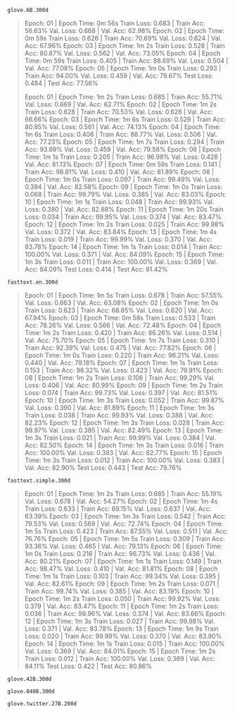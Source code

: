 ```
glove.6B.300d
```

> Epoch: 01 | Epoch Time: 0m 56s
>         Train Loss: 0.683 | Train Acc: 56.63%
>          Val. Loss: 0.668 |  Val. Acc: 62.98%
> Epoch: 02 | Epoch Time: 0m 59s
>         Train Loss: 0.626 | Train Acc: 70.69%
>          Val. Loss: 0.624 |  Val. Acc: 67.96%
> Epoch: 03 | Epoch Time: 1m 2s
>         Train Loss: 0.528 | Train Acc: 80.87%
>          Val. Loss: 0.562 |  Val. Acc: 73.05%
> Epoch: 04 | Epoch Time: 0m 59s
>         Train Loss: 0.405 | Train Acc: 88.69%
>          Val. Loss: 0.504 |  Val. Acc: 77.08%
> Epoch: 05 | Epoch Time: 1m 0s
>         Train Loss: 0.293 | Train Acc: 94.00%
>          Val. Loss: 0.459 |  Val. Acc: 79.67%
> Test Loss: 0.484 | Test Acc: 77.56%
>
> 
>
> Epoch: 01 | Epoch Time: 1m 2s
>         Train Loss: 0.685 | Train Acc: 55.71%
>          Val. Loss: 0.669 |  Val. Acc: 62.71%
> Epoch: 02 | Epoch Time: 1m 2s
>         Train Loss: 0.628 | Train Acc: 70.53%
>          Val. Loss: 0.628 |  Val. Acc: 66.66%
> Epoch: 03 | Epoch Time: 1m 6s
>         Train Loss: 0.529 | Train Acc: 80.85%
>          Val. Loss: 0.561 |  Val. Acc: 74.13%
> Epoch: 04 | Epoch Time: 1m 6s
>         Train Loss: 0.406 | Train Acc: 88.77%
>          Val. Loss: 0.506 |  Val. Acc: 77.23%
> Epoch: 05 | Epoch Time: 1m 7s
>         Train Loss: 0.294 | Train Acc: 93.89%
>          Val. Loss: 0.459 |  Val. Acc: 79.58%
> Epoch: 06 | Epoch Time: 1m 1s
>         Train Loss: 0.205 | Train Acc: 96.98%
>          Val. Loss: 0.428 |  Val. Acc: 81.13%
> Epoch: 07 | Epoch Time: 0m 59s
>         Train Loss: 0.141 | Train Acc: 98.81%
>          Val. Loss: 0.410 |  Val. Acc: 81.89%
> Epoch: 08 | Epoch Time: 1m 0s
>         Train Loss: 0.097 | Train Acc: 99.49%
>          Val. Loss: 0.394 |  Val. Acc: 82.58%
> Epoch: 09 | Epoch Time: 1m 0s
>         Train Loss: 0.068 | Train Acc: 99.79%
>          Val. Loss: 0.385 |  Val. Acc: 83.03%
> Epoch: 10 | Epoch Time: 1m 1s
>         Train Loss: 0.048 | Train Acc: 99.93%
>          Val. Loss: 0.380 |  Val. Acc: 82.88%
> Epoch: 11 | Epoch Time: 1m 20s
>         Train Loss: 0.034 | Train Acc: 99.95%
>          Val. Loss: 0.374 |  Val. Acc: 83.47%
> Epoch: 12 | Epoch Time: 1m 2s
>         Train Loss: 0.025 | Train Acc: 99.98%
>          Val. Loss: 0.372 |  Val. Acc: 83.84%
> Epoch: 13 | Epoch Time: 1m 4s
>         Train Loss: 0.019 | Train Acc: 99.99%
>          Val. Loss: 0.370 |  Val. Acc: 83.78%
> Epoch: 14 | Epoch Time: 1m 1s
>         Train Loss: 0.014 | Train Acc: 100.00%
>          Val. Loss: 0.371 |  Val. Acc: 84.09%
> Epoch: 15 | Epoch Time: 1m 3s
>         Train Loss: 0.011 | Train Acc: 100.00%
>          Val. Loss: 0.369 |  Val. Acc: 84.09%
> Test Loss: 0.414 | Test Acc: 81.42%



```
fasttext.en.300d
```

> Epoch: 01 | Epoch Time: 1m 5s
>         Train Loss: 0.678 | Train Acc: 57.55%
>          Val. Loss: 0.663 |  Val. Acc: 63.08%
> Epoch: 02 | Epoch Time: 1m 0s
>         Train Loss: 0.623 | Train Acc: 68.85%
>          Val. Loss: 0.620 |  Val. Acc: 67.94%
> Epoch: 03 | Epoch Time: 0m 58s
>         Train Loss: 0.533 | Train Acc: 78.26%
>          Val. Loss: 0.566 |  Val. Acc: 72.48%
> Epoch: 04 | Epoch Time: 1m 2s
>         Train Loss: 0.420 | Train Acc: 86.26%
>          Val. Loss: 0.514 |  Val. Acc: 75.70%
> Epoch: 05 | Epoch Time: 1m 7s
>         Train Loss: 0.310 | Train Acc: 92.39%
>          Val. Loss: 0.475 |  Val. Acc: 77.82%
> Epoch: 06 | Epoch Time: 1m 0s
>         Train Loss: 0.220 | Train Acc: 96.21%
>          Val. Loss: 0.440 |  Val. Acc: 79.18%
> Epoch: 07 | Epoch Time: 1m 1s
>         Train Loss: 0.153 | Train Acc: 98.32%
>          Val. Loss: 0.423 |  Val. Acc: 79.91%
> Epoch: 08 | Epoch Time: 1m 2s
>         Train Loss: 0.106 | Train Acc: 99.29%
>          Val. Loss: 0.406 |  Val. Acc: 80.99%
> Epoch: 09 | Epoch Time: 1m 2s
>         Train Loss: 0.074 | Train Acc: 99.73%
>          Val. Loss: 0.397 |  Val. Acc: 81.51%
> Epoch: 10 | Epoch Time: 1m 3s
>         Train Loss: 0.052 | Train Acc: 99.87%
>          Val. Loss: 0.390 |  Val. Acc: 81.89%
> Epoch: 11 | Epoch Time: 1m 3s
>         Train Loss: 0.038 | Train Acc: 99.93%
>          Val. Loss: 0.388 |  Val. Acc: 82.23%
> Epoch: 12 | Epoch Time: 1m 3s
>         Train Loss: 0.028 | Train Acc: 99.97%
>          Val. Loss: 0.385 |  Val. Acc: 82.49%
> Epoch: 13 | Epoch Time: 1m 3s
>         Train Loss: 0.021 | Train Acc: 99.99%
>          Val. Loss: 0.384 |  Val. Acc: 82.50%
> Epoch: 14 | Epoch Time: 1m 3s
>         Train Loss: 0.016 | Train Acc: 100.00%
>          Val. Loss: 0.383 |  Val. Acc: 82.77%
> Epoch: 15 | Epoch Time: 1m 3s
>         Train Loss: 0.012 | Train Acc: 100.00%
>          Val. Loss: 0.383 |  Val. Acc: 82.90%
> Test Loss: 0.443 | Test Acc: 79.76%



```
fasttext.simple.300d
```

> Epoch: 01 | Epoch Time: 1m 2s
>         Train Loss: 0.685 | Train Acc: 55.19%
>          Val. Loss: 0.678 |  Val. Acc: 54.27%
> Epoch: 02 | Epoch Time: 1m 4s
>         Train Loss: 0.633 | Train Acc: 69.15%
>          Val. Loss: 0.637 |  Val. Acc: 63.39%
> Epoch: 03 | Epoch Time: 1m 3s
>         Train Loss: 0.542 | Train Acc: 79.53%
>          Val. Loss: 0.569 |  Val. Acc: 72.74%
> Epoch: 04 | Epoch Time: 1m 5s
>         Train Loss: 0.423 | Train Acc: 87.55%
>          Val. Loss: 0.511 |  Val. Acc: 76.76%
> Epoch: 05 | Epoch Time: 1m 5s
>         Train Loss: 0.309 | Train Acc: 93.36%
>          Val. Loss: 0.465 |  Val. Acc: 79.13%
> Epoch: 06 | Epoch Time: 1m 0s
>         Train Loss: 0.216 | Train Acc: 96.73%
>          Val. Loss: 0.436 |  Val. Acc: 80.21%
> Epoch: 07 | Epoch Time: 1m 1s
>         Train Loss: 0.149 | Train Acc: 98.47%
>          Val. Loss: 0.410 |  Val. Acc: 81.81%
> Epoch: 08 | Epoch Time: 1m 1s
>         Train Loss: 0.103 | Train Acc: 99.34%
>          Val. Loss: 0.395 |  Val. Acc: 82.61%
> Epoch: 09 | Epoch Time: 1m 2s
>         Train Loss: 0.071 | Train Acc: 99.74%
>          Val. Loss: 0.385 |  Val. Acc: 83.19%
> Epoch: 10 | Epoch Time: 1m 2s
>         Train Loss: 0.050 | Train Acc: 99.92%
>          Val. Loss: 0.379 |  Val. Acc: 83.47%
> Epoch: 11 | Epoch Time: 1m 2s
>         Train Loss: 0.036 | Train Acc: 99.96%
>          Val. Loss: 0.374 |  Val. Acc: 83.66%
> Epoch: 12 | Epoch Time: 1m 3s
>         Train Loss: 0.027 | Train Acc: 99.98%
>          Val. Loss: 0.371 |  Val. Acc: 83.78%
> Epoch: 13 | Epoch Time: 1m 9s
>         Train Loss: 0.020 | Train Acc: 99.99%
>          Val. Loss: 0.370 |  Val. Acc: 83.90%
> Epoch: 14 | Epoch Time: 1m 1s
>         Train Loss: 0.015 | Train Acc: 100.00%
>          Val. Loss: 0.369 |  Val. Acc: 84.01%
> Epoch: 15 | Epoch Time: 1m 2s
>         Train Loss: 0.012 | Train Acc: 100.00%
>          Val. Loss: 0.369 |  Val. Acc: 84.11%
> Test Loss: 0.422 | Test Acc: 80.86%



```
glove.42B.300d
```











```
glove.840B.300d
```













```
glove.twitter.27B.200d
```

